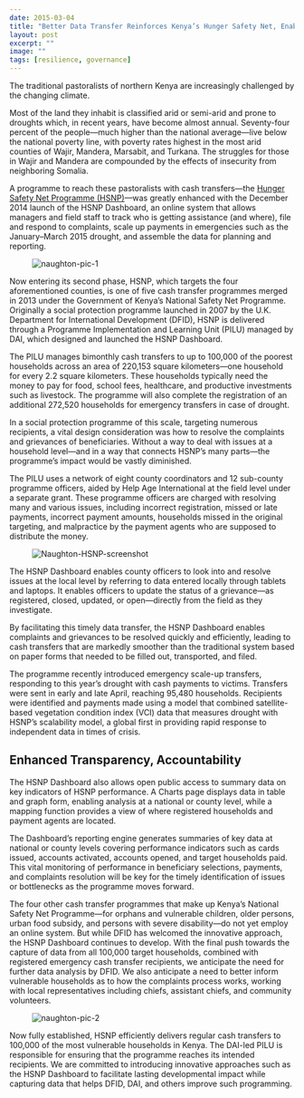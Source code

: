 ```yaml
---
date: 2015-03-04
title: "Better Data Transfer Reinforces Kenya’s Hunger Safety Net, Enables Emergency Payments"
layout: post
excerpt: ""
image: ""
tags: [resilience, governance]
---
```

<p>The traditional pastoralists of northern Kenya are increasingly challenged by the changing climate.</p><p>Most of the land they inhabit is classified arid or semi-arid and prone to droughts which, in recent years, have become almost annual. Seventy-four percent of the people—much higher than the national average—live below the national poverty line, with poverty rates highest in the most arid counties of Wajir, Mandera, Marsabit, and Turkana. The struggles for those in Wajir and Mandera are compounded by the effects of insecurity from neighboring Somalia.</p><p>A programme to reach these pastoralists with cash transfers—the <a href="http://dai.com/our-work/projects/kenya%E2%80%94hunger-safety-net-programme-phase-2-hsnp2">Hunger Safety Net Programme (HSNP)</a>—was greatly enhanced with the December 2014 launch of the HSNP Dashboard, an online system that allows managers and field staff to track who is getting assistance (and where), file and respond to complaints, scale up payments in emergencies such as the January–March 2015 drought, and assemble the data for planning and reporting.</p><figure class="kg-card kg-image-card"><img src="https://pubs.ghost.io/uploads/naughton-pic-1.jpg" class="kg-image" alt="naughton-pic-1" loading="lazy" title="HSNP staff explaining the programme at a baraza at Got Ade, Wajir."></figure><p>Now entering its second phase, HSNP, which targets the four aforementioned counties, is one of five cash transfer programmes merged in 2013 under the Government of Kenya’s National Safety Net Programme. Originally a social protection programme launched in 2007 by the U.K. Department for International Development (DFID), HSNP is delivered through a Programme Implementation and Learning Unit (PILU) managed by DAI, which designed and launched the HSNP Dashboard.</p><p>The PILU manages bimonthly cash transfers to up to 100,000 of the poorest households across an area of 220,153 square kilometers—one household for every 2.2 square kilometers. These households typically need the money to pay for food, school fees, healthcare, and productive investments such as livestock. The programme will also complete the registration of an additional 272,520 households for emergency transfers in case of drought.</p><p>In a social protection programme of this scale, targeting numerous recipients, a vital design consideration was how to resolve the complaints and grievances of beneficiaries. Without a way to deal with issues at a household level—and in a way that connects HSNP’s many parts—the programme’s impact would be vastly diminished.</p><p>The PILU uses a network of eight county coordinators and 12 sub-county programme officers, aided by Help Age International at the field level under a separate grant. These programme officers are charged with resolving many and various issues, including incorrect registration, missed or late payments, incorrect payment amounts, households missed in the original targeting, and malpractice by the payment agents who are supposed to distribute the money.</p><figure class="kg-card kg-image-card"><img src="https://pubs.ghost.io/uploads/Naughton-HSNP-screenshot.jpg" class="kg-image" alt="Naughton-HSNP-screenshot" loading="lazy"></figure><p>The HSNP Dashboard enables county officers to look into and resolve issues at the local level by referring to data entered locally through tablets and laptops. It enables officers to update the status of a grievance—as registered, closed, updated, or open—directly from the field as they investigate.</p><p>By facilitating this timely data transfer, the HSNP Dashboard enables complaints and grievances to be resolved quickly and efficiently, leading to cash transfers that are markedly smoother than the traditional system based on paper forms that needed to be filled out, transported, and filed.</p><p>The programme recently introduced emergency scale-up transfers, responding to this year’s drought with cash payments to victims. Transfers were sent in early and late April, reaching 95,480 households. Recipients were identified and payments made using a model that combined satellite-based vegetation condition index (VCI) data that measures drought with HSNP’s scalability model, a global first in providing rapid response to independent data in times of crisis.</p><h2 id="enhanced-transparency-accountability">Enhanced Transparency, Accountability</h2><p>The HSNP Dashboard also allows open public access to summary data on key indicators of HSNP performance. A Charts page displays data in table and graph form, enabling analysis at a national or county level, while a mapping function provides a view of where registered households and payment agents are located.</p><p>The Dashboard’s reporting engine generates summaries of key data at national or county levels covering performance indicators such as cards issued, accounts activated, accounts opened, and target households paid. This vital monitoring of performance in beneficiary selections, payments, and complaints resolution will be key for the timely identification of issues or bottlenecks as the programme moves forward.</p><p>The four other cash transfer programmes that make up Kenya’s National Safety Net Programme—for orphans and vulnerable children, older persons, urban food subsidy, and persons with severe disability—do not yet employ an online system. But while DFID has welcomed the innovative approach, the HSNP Dashboard continues to develop. With the final push towards the capture of data from all 100,000 target households, combined with registered emergency cash transfer recipients, we anticipate the need for further data analysis by DFID. We also anticipate a need to better inform vulnerable households as to how the complaints process works, working with local representatives including chiefs, assistant chiefs, and community volunteers.</p><figure class="kg-card kg-image-card"><img src="https://pubs.ghost.io/uploads/naughton-pic-2.jpg" class="kg-image" alt="naughton-pic-2" loading="lazy" title="A beneficiary at Kataboi, Turkana."></figure><p>Now fully established, HSNP efficiently delivers regular cash transfers to 100,000 of the most vulnerable households in Kenya. The DAI-led PILU is responsible for ensuring that the programme reaches its intended recipients. We are committed to introducing innovative approaches such as the HSNP Dashboard to facilitate lasting developmental impact while capturing data that helps DFID, DAI, and others improve such programming.</p>
  